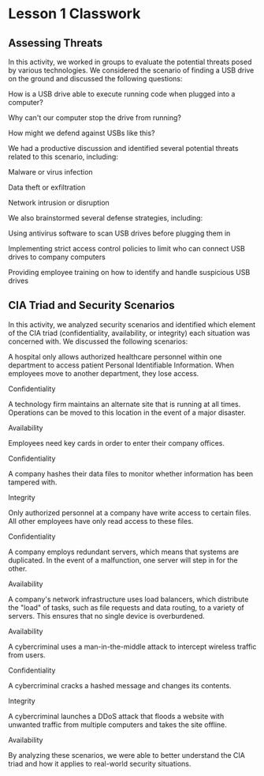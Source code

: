 # Lesson 1 Classwork

## Assessing Threats

In this activity, we worked in groups to evaluate the potential threats posed by various technologies. We considered the scenario of finding a USB drive on the ground and discussed the following questions:

How is a USB drive able to execute running code when plugged into a computer?

Why can't our computer stop the drive from running?

How might we defend against USBs like this?

We had a productive discussion and identified several potential threats related to this scenario, including:

Malware or virus infection

Data theft or exfiltration

Network intrusion or disruption

We also brainstormed several defense strategies, including:

Using antivirus software to scan USB drives before plugging them in

Implementing strict access control policies to limit who can connect USB drives to company computers

Providing employee training on how to identify and handle suspicious USB drives

## CIA Triad and Security Scenarios

In this activity, we analyzed security scenarios and identified which element of the CIA triad (confidentiality, availability, or integrity) each situation was concerned with. We discussed the following scenarios:

A hospital only allows authorized healthcare personnel within one department to access patient Personal Identifiable Information. When employees move to another department, they lose access.

Confidentiality

A technology firm maintains an alternate site that is running at all times. Operations can be moved to this location in the event of a major disaster.

Availability

Employees need key cards in order to enter their company offices.

Confidentiality

A company hashes their data files to monitor whether information has been tampered with.

Integrity

Only authorized personnel at a company have write access to certain files. All other employees have only read access to these files.

Confidentiality

A company employs redundant servers, which means that systems are duplicated. In the event of a malfunction, one server will step in for the other.

Availability

A company's network infrastructure uses load balancers, which distribute the "load" of tasks, such as file requests and data routing, to a variety of servers. This ensures that no single device is overburdened.

Availability

A cybercriminal uses a man-in-the-middle attack to intercept wireless traffic from users.

Confidentiality

A cybercriminal cracks a hashed message and changes its contents.

Integrity

A cybercriminal launches a DDoS attack that floods a website with unwanted traffic from multiple computers and takes the site offline.

Availability

By analyzing these scenarios, we were able to better understand the CIA triad and how it applies to real-world security situations.
